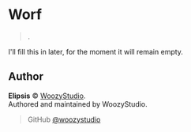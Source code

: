 # Worf

> .

I'll fill this in later, for the moment it will remain empty.

## Author

**Elipsis** © [WoozyStudio](https://woozystudio.com/).  
Authored and maintained by WoozyStudio.

> GitHub [@woozystudio](https://github.com/woozystudio)